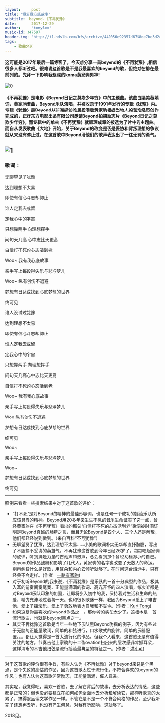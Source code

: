 ```yaml
---
layout:     post
title: "我有我心底故事"
subtitle:  beyond-《不再犹豫》
date:       2017-12-29
author:     "tomylee"
music-id: 347597
header-img: "http://i1.hdslb.com/bfs/archive/441056e92357d6758de7be3d2cbc14b01ef55e45.jpg"
tags:
    - 歌曲分享
---
```

#### 这可能是2017年最后一篇博客了，今天想分享一首beyond的《不再犹豫》,相信很多人都听过吧。很难说这首歌是不是我最喜欢的beyond的歌，但绝对在排在最前列的。先拜一下影响我很深的koma[黄家驹](http://www.bing.com/knows/search?q=%E9%BB%84%E5%AE%B6%E9%A9%B9&mkt=zh-cn&FORM=BKACAI)男神!
![0](http://i0.hdslb.com/video/44/44711784f607a2c7e9b78a812bcec360.jpg)
#### 《不再犹豫》是电影《Beyond日记之莫欺少年穷》中的主题曲。该曲由梁美薇填词，黄家驹谱曲，Beyond乐队演唱，并被收录于1991年发行的专辑《犹豫》内。专辑《犹豫》是Beyond从非洲探访难民回港后黄家驹根据当地人的苦难经历创作完成的，正好东方电影出品有限公司邀请Beyond拍摄励志片《Beyond日记之莫欺少年穷》，而专辑中的单曲《不再犹豫》就顺理成章的被选为了片中的主题曲。而自从发表歌曲《大地》开始，关于Beyond的改变是否是妥协和背叛理想的争议就从来没有停止过，在这首歌中Beyond用他们的歌声表达出了一往无前的勇气。
![1](http://img1.cache.netease.com/catchpic/9/97/979BBE9E1D80CD1C2211FC622D5CD07B.jpg)
---

### 歌词：
无聊望见了犹豫

达到理想不太易

即使有信心斗志却抑止

谁人定我去或留

定我心中的宇宙

只想靠两手 向理想挥手

问句天几高 心中志比天更高

自信打不死的心态活到老

Woo~ 我有我心底故事

亲手写上每段得失乐与悲与梦儿

Woo~ 纵有创伤不退避

梦想有日达成找到心底梦想的世界

终可见

谁人没试过犹豫

达到理想不太易

即使有信心斗志却抑止

谁人定我去或留

定我心中的宇宙

只想靠两手 向理想挥手

问句天几高心中志比天更高

自信打不死的心态活到老

Woo~ 我有我心底故事

亲手写上每段得失乐与悲与梦儿

Woo 纵有创伤不退避

梦想有日达成找到心底梦想的世界

终可见

Woo~

亲手写上每段得失乐与悲与梦儿

Woo~

梦想有日达成找到心底梦想的世界

终可见

---
照例来看看一些搜索结果中对于这首歌的评价：
- “打不死”是对Beyond的精神的最佳形容词，也是任何一个成功的摇滚乐队所应该具有的精神。Beyond用20多年来生生不息的音乐生命证实了这一点，曾经黄家驹在《不再犹豫》唱出的那句“自信打不死的心态活到老”歌词被时间证明是Beyond真诚的肺腑之言，而且无论Beyond是四个人、三个人还是解散，他们都已经说到做到。（来自百科“不再犹豫”）
- 无聊望见了犹豫，达到理想不太易……小美的歌词朴实无华却直抒胸臆，写出了不服输不妥协的英雄气。不再犹豫这首歌到今年已经26岁了，每每唱起家驹的旋律，听到满是力量的吉他声和鼓声，总会看到那个曾经幼稚渺小的自己。Beyond的作品鼓舞和影响了几代人，黄家驹的名字也改变了无数人的命运。别再纠结什么是好歌，用耳朵和内心去倾听就够了。在时间这台熔炉中，只有经典不会走样。(作者：[一路有家驹](https://www.zhihu.com/question/57219908/answer/193243348))
- 对于初听Beyond的我来说，《不再犹豫》是乐队的一首十分典型的作品，极其入耳的前奏间奏尾奏、正能量满满的歌词、高亢开怀的四人演唱，每次听都是对Beyond乐队印象的加固，让即将步入初中的我，保持着对生活和生命的热爱，精力充沛地过着每一天。也和很多歌迷一样，我因为Beyond爱上了电吉他、爱上了摇滚乐、爱上了勇敢地表达自我和不妥协。(作者：[Kurt Tong](https://www.zhihu.com/question/57219908/answer/209402117))
- 如果这是你最喜欢的beyond作品之一，那你听的实在太少了。这根本是一首流行歌曲，也就是beyond黑点之一。
- 其实不再犹豫这首歌是当年一些地下乐队黑Beyond伪摇的例子，因为有些过于无脑的正能量歌词，简单的和弦进行，口水歌式的旋律，简单的乐器配置。。。都让人觉得是一首太流行化的作品。但我个人看来，这首歌还是有值得关注的地方。节奏吉他上家驹的十二弦ovation扫出来的层次感非常抓耳朵，这样清晰的木吉他扫弦是流行摇滚最典型的特征之一。(作者：[洪小可](https://www.zhihu.com/question/57219908/answer/194283622))

---
对于这首歌的评价很有争议，有些人认为《不再犹豫》对于beyond来说是个黑点，是个失败的高估的作品，因为这首歌太过于流行化，不符合喜欢的beyond的作风；也有人认为这首歌非常励志，正能量满满，催人奋进。

其实呢，我觉得吧，喜欢一首歌，去了解它背后的故事，去分析表达的情感，这些都是正常的；但也没必要建立在如何如何全面地去分析和解读它，那样听歌真的太累了，搞得跟品读文学作品一样。不管它是不是一个不符合风格的作品，至少我听完了还想再去听，也没有产生倦怠，对我有所影响，这就够了。

2018见。
